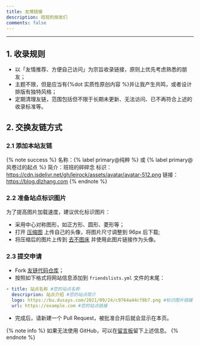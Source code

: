 ```yaml
---
title: 友情链接
description: 班班的朋友们
comments: false
---
```


<div id="friends" class="link-grid mygrid"></div>

* * *

## 1. 收录规则

- 以「友情推荐、方便自己访问」为宗旨收录链接，原则上优先考虑熟悉的朋友；
- 主题不限，但是应当有{%dot 实质性原创内容 %}并让我产生共鸣，或者设计排版有独特风格；
- 定期清理友链，范围包括但不限于长期未更新、无法访问、已不再符合上述的收录标准等。

## 2. 交换友链方式

### 2.1 添加本站友链

{% note success %}
名称：{% label primary@纯粹 %} 或 {% label primary@风卷过的起点 %}
简介：班班的碎碎念
标识：https://cdn.jsdelivr.net/gh/leirock/assets/avatar/avatar-512.png
链接：https://blog.dlzhang.com
{% endnote %}

### 2.2 准备站点标识图片

为了提高图片加载速度，建议优化标识图片：

- 采用中心对称图形，如正方形、圆形、菱形等；
- 打开 [压缩图](https://www.yasuotu.com) 上传自己的头像，将图片尺寸调整到 96px 后下载;
- 将压缩后的图片上传到 [去不图床](https://7bu.top) 并使用此图片链接作为头像。

### 2.3 提交申请

- Fork [<i class="fab fa-fw fa-github"></i>友链代码仓库](https://github.com/leirock/friends)；
- 按照如下格式将网站信息添加到 `friendslists.yml` 文件的末尾：
```yaml
- title: 站点名称 #您的站点名称
  descriprion: 站点介绍 #您的站点简介
  logo: https://bu.dusays.com/2021/09/24/c9764a44cf8b7.png #标识图片链接
  url: https://example.com #您的站点链接
```
- 完成后，请新建一个 Pull Request，被批准合并后就会显示在本页。

{% note info %}
如果无法使用 GitHub，可以在[留言板](/guestbook/)留下上述信息。
{% endnote %}